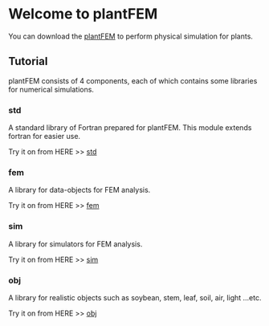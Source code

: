 # Welcome to plantFEM

You can download the [plantFEM](https://github.com/kazulagi/plantfem.git) to perform physical simulation for plants.

## Tutorial

plantFEM consists of 4 components, each of which contains some libraries for numerical simulations.

### std

A standard library of Fortran prepared for plantFEM. This module extends fortran for easier use.

Try it on from HERE >> [std](Tutorial_std.md)

### fem

A library for data-objects for FEM analysis.

Try it on from HERE >> [fem](Tutorial_fem.md)

### sim


A library for simulators for FEM analysis.

Try it on from HERE >> [sim](Tutorial_sim.md)

### obj

A library for realistic objects such as soybean, stem, leaf, soil, air, light ...etc.

Try it on from HERE >> [obj](Tutorial_obj.md)



<!--

```markdown

 Syntax highlighted code block

# Header 1
## Header 2
### Header 3

- Bulleted
- List

1. Numbered
2. List

**Bold** and _Italic_ and `Code` text

[Link](url) and ![Image](src)
```

For more details see [GitHub Flavored Markdown](https://guides.github.com/features/mastering-markdown/).

### Jekyll Themes

Your Pages site will use the layout and styles from the Jekyll theme you have selected in your [repository settings](https://github.com/kazulagi/plantfem.github.io/settings). The name of this theme is saved in the Jekyll `_config.yml` configuration file.

### Support or Contact

Having trouble with Pages? Check out our [documentation](https://docs.github.com/categories/github-pages-basics/) or [contact support](https://github.com/contact) and we’ll help you sort it out.
-->